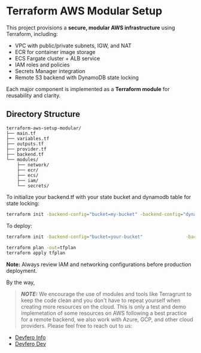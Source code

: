 
# Terraform AWS Modular Setup

This project provisions a **secure, modular AWS infrastructure** using Terraform, including:

- VPC with public/private subnets, IGW, and NAT
- ECR for container image storage
- ECS Fargate cluster + ALB service
- IAM roles and policies
- Secrets Manager integration
- Remote S3 backend with DynamoDB state locking

Each major component is implemented as a **Terraform module** for reusability and clarity.

## Directory Structure
```
terraform-aws-setup-modular/
├── main.tf
├── variables.tf
├── outputs.tf
├── provider.tf
├── backend.tf
└── modules/
    ├── network/
    ├── ecr/
    ├── ecs/
    ├── iam/
    └── secrets/
```

To initialize your backend.tf with your state bucket and dynamodb table for state locking:
```bash
terraform init -backend-config="bucket=my-bucket" -backend-config="dynamodb_table=my-lock-table"
```

To deploy:
```bash
terraform init -backend-config="bucket=your-bucket"                -backend-config="dynamodb_table=your-lock-table"                -backend-config="region=us-east-1"

terraform plan -out=tfplan
terraform apply tfplan
```

**Note:** Always review IAM and networking configurations before production deployment.

By the way,
> **_NOTE:_** We encourage the use of modules and tools like Terragrunt to keep the code clean and you don't have to repeat yourself when creating more resources on the cloud. This is only a test and demo implemetation of some resources on AWS following a best practice for a remote backend, we also work with Azure, GCP, and other cloud providers. Please feel free to reach out to us: 

- [Devfero Info](mailto:info@devfero.cm?subject=Reaching%20out%20to%20Devfero)  
- [Devfero Dev](mailto:dev@devfero.com?subject=Reaching%20out%20to%20Devfero)